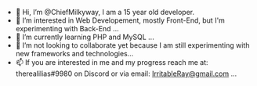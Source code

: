 - 👋 Hi, I’m @ChiefMilkyway, I am a 15 year old developer.
- 👀 I’m interested in Web Developement, mostly Front-End, but I'm experimenting with Back-End ...
- 🌱 I’m currently learning PHP and MySQL ...
- 💞️ I’m not looking to collaborate yet because I am still experimenting with new frameworks and technologies...
- 📫 If you are interested in me and my progress reach me at: therealilias#9980 on Discord or via email: IrritableRay@gmail.com  ...

<!---
ChiefMilkyway/ChiefMilkyway is a ✨ special ✨ repository because its `README.md` (this file) appears on your GitHub profile.
You can click the Preview link to take a look at your changes.
--->
